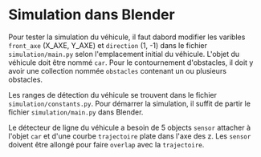 # Simulation dans Blender

Pour tester la simulation du véhicule, il faut dabord modifier les varibles `front_axe` (X_AXE, Y_AXE) et `direction` (1, -1) dans le fichier `simulation/main.py` selon l'emplacement initial du véhicule. L'objet du véhicule doit être nommé `car`. Pour le contournement d'obstacles, il doit y avoir une collection nommée `obstacles` contenant un ou plusieurs obstacles.

Les ranges de détection du véhicule se trouvent dans le fichier `simulation/constants.py`. Pour démarrer la simulation, il suffit de partir le fichier `simulation/main.py` dans Blender.

Le détecteur de ligne du véhicule a besoin de 5 objects `sensor` attacher à l'objet `car` et d'une courbe `trajectoire` plate dans l'axe des z. Les `sensor` doivent être allongé pour faire `overlap` avec la `trajectoire`.